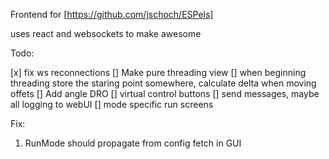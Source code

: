 Frontend for [https://github.com/jschoch/ESPels]

uses react and websockets to make awesome

Todo:

 [x] fix ws reconnections
 [] Make pure threading view
 [] when beginning threading store the staring point somewhere, calculate delta when moving offets
 [] Add angle DRO
 [] virtual control buttons
 [] send messages, maybe all logging to webUI
 [] mode specific run screens

Fix: 

1. RunMode should propagate from config fetch in GUI
